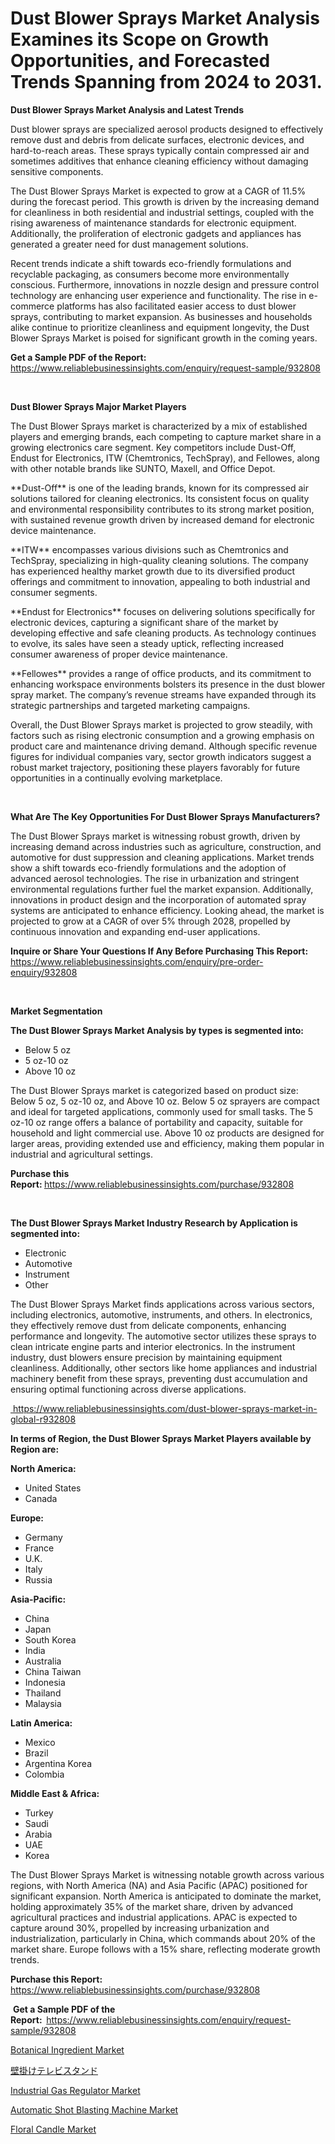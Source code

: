 <p><h1>Dust Blower Sprays Market Analysis Examines its Scope on Growth Opportunities, and Forecasted Trends Spanning from 2024 to 2031.</h1></p><p><strong>Dust Blower Sprays Market Analysis and Latest Trends</strong></p>
<p><p>Dust blower sprays are specialized aerosol products designed to effectively remove dust and debris from delicate surfaces, electronic devices, and hard-to-reach areas. These sprays typically contain compressed air and sometimes additives that enhance cleaning efficiency without damaging sensitive components.</p><p>The Dust Blower Sprays Market is expected to grow at a CAGR of 11.5% during the forecast period. This growth is driven by the increasing demand for cleanliness in both residential and industrial settings, coupled with the rising awareness of maintenance standards for electronic equipment. Additionally, the proliferation of electronic gadgets and appliances has generated a greater need for dust management solutions.</p><p>Recent trends indicate a shift towards eco-friendly formulations and recyclable packaging, as consumers become more environmentally conscious. Furthermore, innovations in nozzle design and pressure control technology are enhancing user experience and functionality. The rise in e-commerce platforms has also facilitated easier access to dust blower sprays, contributing to market expansion. As businesses and households alike continue to prioritize cleanliness and equipment longevity, the Dust Blower Sprays Market is poised for significant growth in the coming years.</p></p>
<p><strong>Get a Sample PDF of the Report:&nbsp;</strong> <a href="https://www.reliablebusinessinsights.com/enquiry/request-sample/932808">https://www.reliablebusinessinsights.com/enquiry/request-sample/932808</a></p>
<p>&nbsp;</p>
<p><strong>Dust Blower Sprays Major Market Players</strong></p>
<p><p>The Dust Blower Sprays market is characterized by a mix of established players and emerging brands, each competing to capture market share in a growing electronics care segment. Key competitors include Dust-Off, Endust for Electronics, ITW (Chemtronics, TechSpray), and Fellowes, along with other notable brands like SUNTO, Maxell, and Office Depot.</p><p>**Dust-Off** is one of the leading brands, known for its compressed air solutions tailored for cleaning electronics. Its consistent focus on quality and environmental responsibility contributes to its strong market position, with sustained revenue growth driven by increased demand for electronic device maintenance.</p><p>**ITW** encompasses various divisions such as Chemtronics and TechSpray, specializing in high-quality cleaning solutions. The company has experienced healthy market growth due to its diversified product offerings and commitment to innovation, appealing to both industrial and consumer segments. </p><p>**Endust for Electronics** focuses on delivering solutions specifically for electronic devices, capturing a significant share of the market by developing effective and safe cleaning products. As technology continues to evolve, its sales have seen a steady uptick, reflecting increased consumer awareness of proper device maintenance.</p><p>**Fellowes** provides a range of office products, and its commitment to enhancing workspace environments bolsters its presence in the dust blower spray market. The company’s revenue streams have expanded through its strategic partnerships and targeted marketing campaigns.</p><p>Overall, the Dust Blower Sprays market is projected to grow steadily, with factors such as rising electronic consumption and a growing emphasis on product care and maintenance driving demand. Although specific revenue figures for individual companies vary, sector growth indicators suggest a robust market trajectory, positioning these players favorably for future opportunities in a continually evolving marketplace.</p></p>
<p>&nbsp;</p>
<p><strong>What Are The Key Opportunities For Dust Blower Sprays Manufacturers?</strong></p>
<p><p>The Dust Blower Sprays market is witnessing robust growth, driven by increasing demand across industries such as agriculture, construction, and automotive for dust suppression and cleaning applications. Market trends show a shift towards eco-friendly formulations and the adoption of advanced aerosol technologies. The rise in urbanization and stringent environmental regulations further fuel the market expansion. Additionally, innovations in product design and the incorporation of automated spray systems are anticipated to enhance efficiency. Looking ahead, the market is projected to grow at a CAGR of over 5% through 2028, propelled by continuous innovation and expanding end-user applications.</p></p>
<p><strong>Inquire or Share Your Questions If Any Before Purchasing This Report:</strong> <a href="https://www.reliablebusinessinsights.com/enquiry/pre-order-enquiry/932808">https://www.reliablebusinessinsights.com/enquiry/pre-order-enquiry/932808</a></p>
<p>&nbsp;</p>
<p><strong>Market Segmentation</strong></p>
<p><strong>The Dust Blower Sprays Market Analysis by types is segmented into:</strong></p>
<p><ul><li>Below 5 oz</li><li>5 oz-10 oz</li><li>Above 10 oz</li></ul></p>
<p><p>The Dust Blower Sprays market is categorized based on product size: Below 5 oz, 5 oz-10 oz, and Above 10 oz. Below 5 oz sprayers are compact and ideal for targeted applications, commonly used for small tasks. The 5 oz-10 oz range offers a balance of portability and capacity, suitable for household and light commercial use. Above 10 oz products are designed for larger areas, providing extended use and efficiency, making them popular in industrial and agricultural settings.</p></p>
<p><strong>Purchase this Report:&nbsp;</strong><a href="https://www.reliablebusinessinsights.com/purchase/932808">https://www.reliablebusinessinsights.com/purchase/932808</a></p>
<p>&nbsp;</p>
<p><strong>The Dust Blower Sprays Market Industry Research by Application is segmented into:</strong></p>
<p><ul><li>Electronic</li><li>Automotive</li><li>Instrument</li><li>Other</li></ul></p>
<p><p>The Dust Blower Sprays Market finds applications across various sectors, including electronics, automotive, instruments, and others. In electronics, they effectively remove dust from delicate components, enhancing performance and longevity. The automotive sector utilizes these sprays to clean intricate engine parts and interior electronics. In the instrument industry, dust blowers ensure precision by maintaining equipment cleanliness. Additionally, other sectors like home appliances and industrial machinery benefit from these sprays, preventing dust accumulation and ensuring optimal functioning across diverse applications.</p></p>
<p><a href="https://www.reliablebusinessinsights.com/dust-blower-sprays-market-in-global-r932808">&nbsp;https://www.reliablebusinessinsights.com/dust-blower-sprays-market-in-global-r932808</a></p>
<p><strong>In terms of Region, the Dust Blower Sprays Market Players available by Region are:</strong></p>
<p>
    <p> <strong> North America: </strong>
        <ul>
            <li>United States</li>
            <li>Canada</li>
        </ul>
        </p> 
    <p> <strong> Europe: </strong>
        <ul>
            <li>Germany</li>
            <li>France</li>
            <li>U.K.</li>
            <li>Italy</li>
            <li>Russia</li>
        </ul>
        </p> 
    <p> <strong> Asia-Pacific: </strong>
        <ul>
            <li>China</li>
            <li>Japan</li>
            <li>South Korea</li>
            <li>India</li>
            <li>Australia</li>
            <li>China Taiwan</li>
            <li>Indonesia</li>
            <li>Thailand</li>
            <li>Malaysia</li>
        </ul>
        </p> 
    <p> <strong> Latin America: </strong>
        <ul>
            <li>Mexico</li>
            <li>Brazil</li>
            <li>Argentina Korea</li>
            <li>Colombia</li>
        </ul>
        </p> 
    <p> <strong> Middle East & Africa: </strong>
        <ul>
            <li>Turkey</li>
            <li>Saudi</li>
            <li>Arabia</li>
            <li>UAE</li>
            <li>Korea</li>
        </ul>
    </p>
    </p>
<p><p>The Dust Blower Sprays Market is witnessing notable growth across various regions, with North America (NA) and Asia Pacific (APAC) positioned for significant expansion. North America is anticipated to dominate the market, holding approximately 35% of the market share, driven by advanced agricultural practices and industrial applications. APAC is expected to capture around 30%, propelled by increasing urbanization and industrialization, particularly in China, which commands about 20% of the market share. Europe follows with a 15% share, reflecting moderate growth trends.</p></p>
<p><strong>Purchase this Report: </strong><a href="https://www.reliablebusinessinsights.com/purchase/932808">https://www.reliablebusinessinsights.com/purchase/932808</a></p>
<p>&nbsp;<strong>Get a Sample PDF of the Report:&nbsp;&nbsp;</strong><a href="https://www.reliablebusinessinsights.com/enquiry/request-sample/932808">https://www.reliablebusinessinsights.com/enquiry/request-sample/932808</a></p>
<p><strong></strong></p>
<p><p><a href="https://issuu.com/reportprime-2/docs/botanical-ingredient-market-size-20_c31b31497e127e">Botanical Ingredient Market</a></p><p><a href="https://medium.com/@georgeannauce/wall-mount-tv-stands-market-%E3%81%AF-%E3%82%B3%E3%82%B9%E3%83%88%E7%AE%A1%E7%90%86%E3%81%A8%E5%8A%B9%E7%8E%87%E5%90%91%E4%B8%8A%E3%82%92%E5%84%AA%E5%85%88%E3%81%97%E3%81%BE%E3%81%99-%E3%81%95%E3%82%89%E3%81%AB-%E5%A0%B1%E5%91%8A%E6%9B%B8%E3%81%AF%E5%B8%82%E5%A0%B4%E3%81%AE%E9%9C%80%E8%A6%81%E9%9D%A2%E3%81%A8%E4%BE%9B%E7%B5%A6%E9%9D%A2%E3%81%AE%E4%B8%A1%E6%96%B9%E3%82%92%E3%82%AB%E3%83%90%E3%83%BC%E3%81%97%E3%81%A6%E3%81%84%E3%81%BE%E3%81%99-wall-mount-tv-c34f56ade0ba">壁掛けテレビスタンド</a></p><p><a href="https://www.linkedin.com/pulse/global-industrial-gas-regulator-market-analysis-key-trends-future-7ujef?trackingId=NyNOtzILQDeiiURQhGemZg%3D%3D">Industrial Gas Regulator Market</a></p><p><a href="https://www.linkedin.com/pulse/what-driving-global-automatic-shot-blasting-machine-market-dive-njxbc?trackingId=HjrT3JT9SFa53PcBvD5nHQ%3D%3D">Automatic Shot Blasting Machine Market</a></p><p><a href="https://medium.com/@rneiman5p/the-global-floral-candle-market-is-at-the-forefront-of-innovation-driving-rapid-industry-4a5e4d8fa6e8">Floral Candle Market</a></p></p>